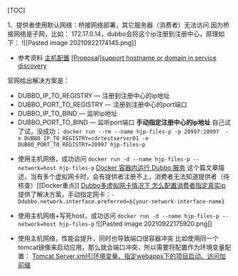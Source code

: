 [TOC]

1、提供者使用默认网络：桥接网络部署，其它服务器（消费者）无法访问
因为桥接网络是子网，比如：  172.17.0.14，dubbo会将这个ip注册到注册中心，原理如下：
![[Pasted image 20210922174145.png]]

* 参考资料
[主机配置](https://dubbo.apache.org/zh/docs/v2.7/user/examples/set-host/#%E5%9C%A8%E4%BD%BF%E7%94%A8-docker-%E6%97%B6%E6%9C%89%E6%97%B6%E9%9C%80%E8%A6%81%E8%AE%BE%E7%BD%AE%E7%AB%AF%E5%8F%A3%E6%98%A0%E5%B0%84%E6%AD%A4%E6%97%B6%E5%90%AF%E5%8A%A8-server-%E6%97%B6%E7%BB%91%E5%AE%9A%E7%9A%84-socket-%E5%92%8C%E5%90%91%E6%B3%A8%E5%86%8C%E4%B8%AD%E5%BF%83%E6%B3%A8%E5%86%8C%E7%9A%84-socket-%E4%BD%BF%E7%94%A8%E4%B8%8D%E5%90%8C%E7%9A%84%E7%AB%AF%E5%8F%A3%E5%8F%B7%E6%AD%A4%E6%97%B6%E5%8F%88%E8%AF%A5%E5%A6%82%E4%BD%95%E8%AE%BE%E7%BD%AE)
[[Proposal]support hostname or domain in service discovery](https://github.com/apache/dubbo/issues/2043)

官网给出解决方案是：
-   DUBBO_IP_TO_REGISTRY — 注册到注册中心的ip地址
-   DUBBO_PORT_TO_REGISTRY — 注册到注册中心的port端口
-   DUBBO_IP_TO_BIND — 监听ip地址
-   DUBBO_PORT_TO_BIND — 监听port端口
**手动指定注册中心的ip地址**
自己试了试，没成功：
`docker run --rm --name hjp-files-p -p 20997:20997  -e DUBBO_IP_TO_REGISTRY=cdrtestserver01 -e DUBBO_PORT_TO_REGISTRY=20997 hjp-files-p`

* 使用主机网络，成功访问
`docker run -d --name hjp-files-p --network=host hjp-files-p`
[Docker 容器内运行 Dubbo 服务](https://blog.csdn.net/my___dream/article/details/90489984)
这个篇文章描述，当有多个虚拟网卡时，会有提供者注册不上，消费者无法知道提供者（待核查）[[Docker重点]]
[Dubbo多虚拟网卡情况下 怎么配置消费者指定真实ip](https://github.com/apache/dubbo/issues/6588)
提供了解决方案，手动指定网卡：`-Ddubbo.network.interface.preferred=${your-network-interface-name}`

* 使用主机网络+写死host，成功访问
`docker run -d --name hjp-files-p --network=host hjp-files-p`
![[Pasted image 20210922175920.png]]

* 使用主机网络，性能会提升，同时也导致端口很容器冲突
比如使用同一个tomcat镜像来启动应用，那么就会端口冲突，所以需要将配置作为环境变量配置：
[Tomcat Server.xml引环境变量、指定webapps下的项目启动、访问加前缀](https://blog.csdn.net/u014203449/article/details/110850774)
